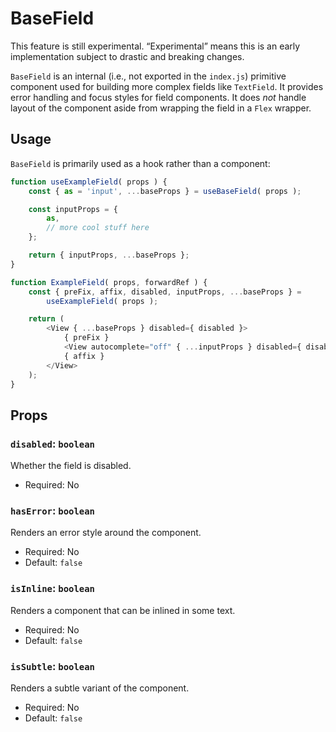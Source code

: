 # BaseField

<div class="callout callout-alert">
This feature is still experimental. “Experimental” means this is an early implementation subject to drastic and breaking changes.
</div>

`BaseField` is an internal (i.e., not exported in the `index.js`) primitive component used for building more complex fields like `TextField`. It provides error handling and focus styles for field components. It does _not_ handle layout of the component aside from wrapping the field in a `Flex` wrapper.

## Usage

`BaseField` is primarily used as a hook rather than a component:

```js
function useExampleField( props ) {
	const { as = 'input', ...baseProps } = useBaseField( props );

	const inputProps = {
		as,
		// more cool stuff here
	};

	return { inputProps, ...baseProps };
}

function ExampleField( props, forwardRef ) {
	const { preFix, affix, disabled, inputProps, ...baseProps } =
		useExampleField( props );

	return (
		<View { ...baseProps } disabled={ disabled }>
			{ preFix }
			<View autocomplete="off" { ...inputProps } disabled={ disabled } />
			{ affix }
		</View>
	);
}
```

## Props

### `disabled`: `boolean`

Whether the field is disabled.

-   Required: No

### `hasError`: `boolean`

Renders an error style around the component.

-   Required: No
-   Default: `false`

### `isInline`: `boolean`

Renders a component that can be inlined in some text.

-   Required: No
-   Default: `false`

### `isSubtle`: `boolean`

Renders a subtle variant of the component.

-   Required: No
-   Default: `false`
